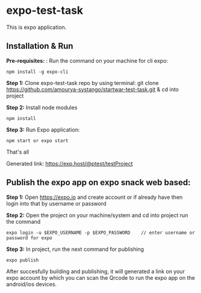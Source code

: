 # expo-test-task

This is expo application. 

## Installation & Run

**Pre-requisites:** : Run the command on your machine for cli expo:

```
npm install -g expo-cli
```

**Step 1:** Clone expo-test-task repo by using terminal:
git clone https://github.com/amourya-systango/startwar-test-task.git 
& cd into project

**Step 2:** Install node modules

```
npm install
```

**Step 3:** Run Expo application:

```
npm start or expo start
```

That's all

Generated link: https://exp.host/@ptest/testProject

## Publish the expo app on expo snack web based:

**Step 1:** Open https://expo.io and create account or if already have then login into that by username or password

**Step 2:** Open the project on your machine/system and cd into project run the command

```
expo login -u $EXPO_USERNAME -p $EXPO_PASSWORD    // enter username or password for expo
```

**Step 3:** In project, run the next command for publishing

```
expo publish
```

After succesfully building and publishing, it will generated a link on your expo account by which you can scan the Qrcode to run the expo app on the android/ios devices.